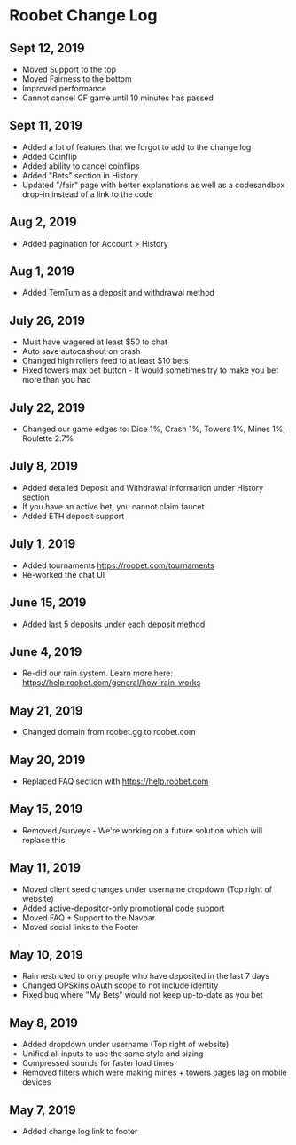 # Roobet Change Log

## Sept 12, 2019
* Moved Support to the top
* Moved Fairness to the bottom
* Improved performance
* Cannot cancel CF game until 10 minutes has passed

## Sept 11, 2019
* Added a lot of features that we forgot to add to the change log
* Added Coinflip
* Added ability to cancel coinflips
* Added "Bets" section in History
* Updated "/fair" page with better explanations as well as a codesandbox drop-in instead of a link to the code

## Aug 2, 2019
* Added pagination for Account > History

## Aug 1, 2019
* Added TemTum as a deposit and withdrawal method

## July 26, 2019
* Must have wagered at least $50 to chat
* Auto save autocashout on crash
* Changed high rollers feed to at least $10 bets
* Fixed towers max bet button - It would sometimes try to make you bet more than you had

## July 22, 2019
* Changed our game edges to: Dice 1%, Crash 1%, Towers 1%, Mines 1%, Roulette 2.7%

## July 8, 2019
* Added detailed Deposit and Withdrawal information under History section
* If you have an active bet, you cannot claim faucet
* Added ETH deposit support

## July 1, 2019
* Added tournaments https://roobet.com/tournaments
* Re-worked the chat UI

## June 15, 2019
* Added last 5 deposits under each deposit method

## June 4, 2019
* Re-did our rain system. Learn more here: https://help.roobet.com/general/how-rain-works

## May 21, 2019
* Changed domain from roobet.gg to roobet.com


## May 20, 2019
* Replaced FAQ section with https://help.roobet.com

## May 15, 2019
* Removed /surveys - We're working on a future solution which will replace this

## May 11, 2019
* Moved client seed changes under username dropdown (Top right of website)
* Added active-depositor-only promotional code support
* Moved FAQ + Support to the Navbar
* Moved social links to the Footer

## May 10, 2019
* Rain restricted to only people who have deposited in the last 7 days
* Changed OPSkins oAuth scope to not include identity
* Fixed bug where "My Bets" would not keep up-to-date as you bet

## May 8, 2019
* Added dropdown under username (Top right of website)
* Unified all inputs to use the same style and sizing
* Compressed sounds for faster load times
* Removed filters which were making mines + towers pages lag on mobile devices

## May 7, 2019
* Added change log link to footer
